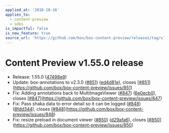```yaml
---
applied_at: '2018-10-16'
applies_to:
  - content-preview
  - sdks
is_impactful: false
is_new_feature: true
source_url: 'https://github.com/box/box-content-preview/releases/tag/v1.55.0'
---
```


# Content Preview v1.55.0 release


* Release: 1.55.0 ([47498e9](https://github.com/box/box-content-preview/commit[47498e9](https://github.com/box/box-content-preview/commit/47498e9)))
* Update: box-annotations to v2.3.0 ([#851](https://github.com/box/box-content-preview/pull/851)) ([ed4d81e](https://github.com/box/box-content-preview/commit[ed4d81e](https://github.com/box/box-content-preview/commit/ed4d81e))), closes [[#851](https://github.com/box/box-content-preview/pull/851)](https://github.com/box/box-content-preview/issues/851)
* Fix: Adding annotations back to MultiImageViewer ([#847](https://github.com/box/box-content-preview/pull/847)) ([6e0ecb0](https://github.com/box/box-content-preview/commit[6e0ecb0](https://github.com/box/box-content-preview/commit/6e0ecb0))), closes [[#847](https://github.com/box/box-content-preview/pull/847)](https://github.com/box/box-content-preview/issues/847)
* Fix: Pass shaka data to error detail so it can be logged ([#848](https://github.com/box/box-content-preview/pull/848)) ([8fdd344](https://github.com/box/box-content-preview/commit[8fdd344](https://github.com/box/box-content-preview/commit/8fdd344))), closes [[#848](https://github.com/box/box-content-preview/pull/848)](https://github.com/box/box-content-preview/issues/848)
* Fix: resize preload in document viewer ([#850](https://github.com/box/box-content-preview/pull/850)) ([d29afa6](https://github.com/box/box-content-preview/commit[d29afa6](https://github.com/box/box-content-preview/commit/d29afa6))), closes [[#850](https://github.com/box/box-content-preview/pull/850)](https://github.com/box/box-content-preview/issues/850)



